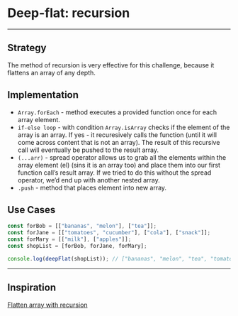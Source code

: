 # Deep-flat: recursion

<!-- BEGIN DOCS -->

<!-- END DOCS -->

---

## Strategy

The method of recursion is very effective for this challenge, because it flattens an array of any depth.

## Implementation

- `Array.forEach` - method executes a provided function once for each array element.
- `if-else loop` - with condition `Array.isArray` checks if the element of the array is an array. If yes - it recuresively calls the function (until it will come across content that is not an array). The result of this recursive call will eventually be pushed to the result array.
- `(...arr)` - spread operator allows us to grab all the elements within the array element (el) (sins it is an array too) and place them into our first function call’s result array. If we tried to do this without the spread operator, we’d end up with another nested array.
- `.push` - method that places element into new array.

## Use Cases

```js
const forBob = [["bananas", "melon"], ["tea"]];
const forJane = [["tomatoes", "cucumber"], ["cola"], ["snack"]];
const forMary = [["milk"], ["apples"]];
const shopList = [forBob, forJane, forMary];

console.log(deepFlat(shopList)); // ["bananas", "melon", "tea", "tomatoes", "cucumber", "cola", "snack", "milk", "apples"]
```

---

## Inspiration

[Flatten array with recursion](https://medium.com/@mccarthyd/what-happens-when-you-flatten-an-array-using-recursion-da2954deece9)

<!--
  was there any code, blog post, video, ... that inspired your solution?
  there's nothing wrong with adapting other people's code, just give them credit!
  and say how it inspired your solution.
-->

